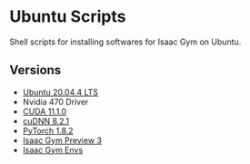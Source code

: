 # Ubuntu Scripts

Shell scripts for installing softwares for Isaac Gym on Ubuntu.

## Versions
- [Ubuntu 20.04.4 LTS](https://releases.ubuntu.com/20.04/)
- Nvidia 470 Driver
- [CUDA 11.1.0](https://developer.download.nvidia.com/compute/cuda/11.1.0/local_installers/cuda_11.1.0_455.23.05_linux.run)
- [cuDNN 8.2.1](https://developer.nvidia.com/compute/machine-learning/cudnn/secure/8.2.1.32/11.3_06072021/cudnn-11.3-linux-x64-v8.2.1.32.tgz)
- [PyTorch 1.8.2](https://github.com/pytorch/pytorch)
- [Isaac Gym Preview 3](https://developer.nvidia.com/isaac-gym)
- [Isaac Gym Envs](https://github.com/NVIDIA-Omniverse/IsaacGymEnvs/archive/9656bac7e59b96382d2c5040b90d2ea5c227d56d.zip)
